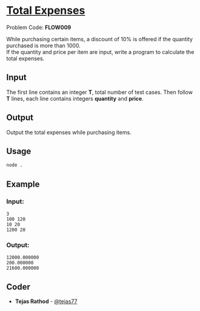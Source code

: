 
# [Total Expenses](https://www.codechef.com/problems/FLOW009)
Problem Code: **FLOW009**

While purchasing certain items, a discount of 10% is offered if the quantity purchased is more than 1000.\
If the quantity and price per item are input, write a program to calculate the total expenses.

## Input

The first line contains an integer **T**, total number of test cases. Then follow **T** lines, each line contains integers **quantity** and **price**.

## Output

Output the total expenses while purchasing items.

## Usage
```sh
node .
```
## Example
### Input:
```
3
100 120
10 20
1200 20
```
### Output:
```
12000.000000
200.000000
21600.000000
```

## Coder

* **Tejas Rathod** - [@tejas77](https://github.com/tejas77)
